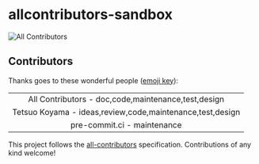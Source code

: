 # allcontributors-sandbox
![All Contributors](https://img.shields.io/github/all-contributors/tkoyama010/all-contributors-sandbox?color=ee8449)

## Contributors

Thanks goes to these wonderful people ([emoji key](https://allcontributors.org/docs/en/emoji-key)):

<!-- ALL-CONTRIBUTORS-LIST:START - Do not remove or modify this section -->
<!-- prettier-ignore-start -->
<!-- markdownlint-disable -->
<table>
  <tbody>
    <tr>
      <td align="center" valign="top" width="100%">All Contributors - doc,code,maintenance,test,design</td>
    </tr>
    <tr>
      <td align="center" valign="top" width="100%">Tetsuo Koyama - ideas,review,code,maintenance,test,design</td>
    </tr>
    <tr>
      <td align="center" valign="top" width="100%">pre-commit.ci - maintenance</td>
    </tr>
  </tbody>
</table>

<!-- markdownlint-restore -->
<!-- prettier-ignore-end -->

<!-- ALL-CONTRIBUTORS-LIST:END -->

This project follows the [all-contributors](https://github.com/all-contributors/all-contributors) specification. Contributions of any kind welcome!
